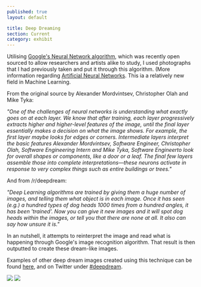 ```yaml
---
published: true
layout: default

title: Deep Dreaming
section: Current
category: exhibit
---
```


Utilising [Google's Neural Network algorithm][source], which was recently open sourced to allow researchers and artists alike to study, I used photographs that I had previously taken and put it through this algorithm. (More information regarding [Artificial Neural Networks][ann]. This ia a relatively new field in Machine Learning.

From the original source by Alexander Mordvintsev, Christopher Olah and Mike Tyka:

_"One of the challenges of neural networks is understanding what exactly goes on at each layer. We know that after training, each layer progressively extracts higher and higher-level features of the image, until the final layer essentially makes a decision on what the image shows. For example, the first layer maybe looks for edges or corners. Intermediate layers interpret the basic features Alexander Mordvintsev, Software Engineer, Christopher Olah, Software Engineering Intern and Mike Tyka, Software Engineerto look for overall shapes or components, like a door or a leaf. The final few layers assemble those into complete interpretations—these neurons activate in response to very complex things such as entire buildings or trees."_ 

And from /r/deepdream:

_"Deep Learning algorithms are trained by giving them a huge number of images, and telling them what object is in each image. Once it has seen (e.g.) a hundred types of dog heads 1000 times from a hundred angles, it has been 'trained'. Now you can give it new images and it will spot dog heads within the images, or tell you that there are none at all. It also can say how unsure it is."_

In an nutshell, it attempts to reinterpret the image and read what is happening through Google's image recognition algorithm. That result is then outputted to create these dream-like images.

Examples of other deep dream images created using this technique can be found [here][here], and on Twitter under [#deepdream][dd].

<img src="https://farm8.staticflickr.com/7500/16158906498_f90683ab71_z_d.jpg"> <img src="https://farm1.staticflickr.com/393/19599734061_d4e05fcc17_z_d.jpg">
<br><br>
<br><br>
<br><br>
<br><br>
<br><br>
<img src=""> <img src="">

[source]: https://googleresearch.blogspot.ch/2015/06/inceptionism-going-deeper-into-neural.html
[ann]: https://en.wikipedia.org/wiki/Artificial_neural_network
[here]: https://photos.google.com/share/AF1QipPX0SCl7OzWilt9LnuQliattX4OUCj_8EP65_cTVnBmS1jnYgsGQAieQUc1VQWdgQ?key=aVBxWjhwSzg2RjJWLWRuVFBBZEN1d205bUdEMnhB
[dd]: https://twitter.com/hashtag/deepdream
